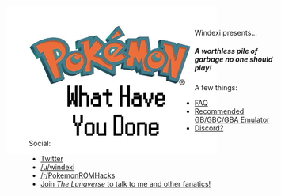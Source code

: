 Windexi presents...
<a name="top" href="http://github.com/Windexi/pwhyd/"><img align="left" style="margin: -45px;" src="https://github.com/Windexi/pwhyd/blob/master/pwhyd.png?raw=true"></a>
##### A worthless pile of garbage no one should play!

A few things:
- [FAQ](https://github.com/Windexi/pwhyd/blob/master/FAQ.md)
- [Recommended GB/GBC/GBA Emulator](https://mgba.io/)
- [Discord?](https://github.com/Windexi/pwhyd/blob/master/DISCORD.md)

Social:
- [Twitter](http://twitter.com/windexi)
- [/u/windexi](http://reddit.com/u/windexi)
- [/r/PokemonROMHacks](http://reddit.com/r/pokemonROMhacks)
- [Join _The Lunaverse_ to talk to me and other fanatics!](https://discord.gg/fMJUcQr)
